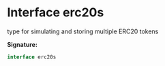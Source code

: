 
# Interface erc20s

type for simulating and storing multiple ERC20 tokens

<b>Signature:</b>

```typescript
interface erc20s 
```
